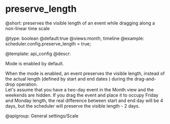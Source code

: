preserve_length
=============
@short: preserves the visible length of an event while dragging along a non-linear time scale
	

@type: boolean
@default:true
@views:month, timeline
@example:
scheduler.config.preserve_length = true;


@template:	api_config
@descr:

Mode is enabled by default.

When the mode is enabled, an event preserves the visible length, instead of the actual length  (defined by start and end dates ) during the drag-and-drop operation.
<br> Let's assume that you have a two-day event in the Month view and the weekends are hidden. If you drag the event and place it to occupy Friday and Monday length, the real difference between start and end day will be 4 days, 
but the scheduler will preserve the visible length - 2 days. 

@apigroup: General settings/Scale